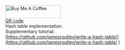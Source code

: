 <a href="https://www.buymeacoffee.com/risitas" target="_blank"><img src="https://cdn.buymeacoffee.com/buttons/default-orange.png" alt="Buy Me A Coffee" height="41" width="174"></a>\
[QR code](bmc_qr.png)\
Hash table implementation.\
Supplementary tutorial: \
[https://github.com/jamesroutley/write-a-hash-table/](https://github.com/jamesroutley/write-a-hash-table/ )
